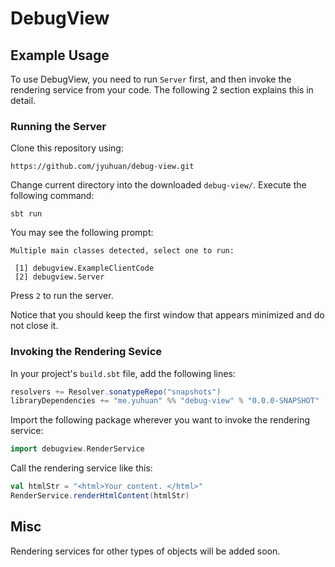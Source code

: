 # DebugView

## Example Usage

To use DebugView, you need to run `Server` first, and then invoke the rendering service from your code. The following 2 section explains this in detail.

### Running the Server

Clone this repository using:

	https://github.com/jyuhuan/debug-view.git

Change current directory into the downloaded `debug-view/`. Execute the following command:

	sbt run

You may see the following prompt:

	Multiple main classes detected, select one to run:
	
	 [1] debugview.ExampleClientCode
	 [2] debugview.Server

Press `2` to run the server. 

Notice that you should keep the first window that appears minimized and do not close it. 


### Invoking the Rendering Sevice


In your project's `build.sbt` file, add the following lines:

```scala
resolvers += Resolver.sonatypeRepo("snapshots")
libraryDependencies += "me.yuhuan" %% "debug-view" % "0.0.0-SNAPSHOT"
```

Import the following package wherever you want to invoke the rendering service:

```scala
import debugview.RenderService
```
	
Call the rendering service like this:

```scala
val htmlStr = "<html>Your content. </html>"
RenderService.renderHtmlContent(htmlStr)
```

## Misc

Rendering services for other types of objects will be added soon.